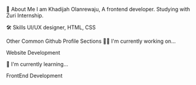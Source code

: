 🚀 About Me
I am Khadijah Olanrewaju, A frontend developer. Studying with Zuri Internship.

🛠 Skills
UI/UX designer, HTML, CSS

Other Common Github Profile Sections
👩‍💻 I'm currently working on...

Website Development

🧠 I'm currently learning...

FrontEnd Development
